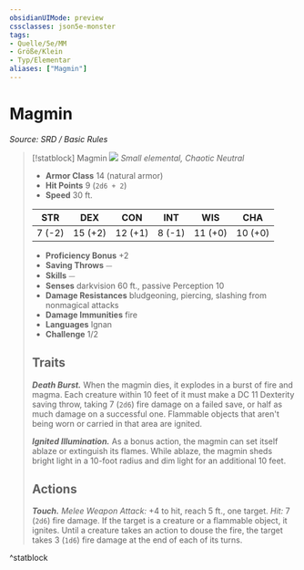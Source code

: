 ```yaml
---
obsidianUIMode: preview
cssclasses: json5e-monster
tags:
- Quelle/5e/MM
- Größe/Klein
- Typ/Elementar
aliases: ["Magmin"]
---
```

# Magmin
*Source: SRD / Basic Rules*  

> [!statblock] Magmin
> ![](compendium/bestiary/elemental/token/magmin.png#token)
> *Small elemental, Chaotic Neutral*
> 
> - **Armor Class** 14  (natural armor)
> - **Hit Points** 9 (`2d6 + 2`)
> - **Speed** 30 ft.
> 
> |STR|DEX|CON|INT|WIS|CHA|
> |:---:|:---:|:---:|:---:|:---:|:---:|
> | 7 (-2)|15 (+2)|12 (+1)| 8 (-1)|11 (+0)|10 (+0)|
> 
> - **Proficiency Bonus** +2
> - **Saving Throws** ⏤
> - **Skills** ⏤
> - **Senses** darkvision 60 ft., passive Perception 10
> - **Damage Resistances** bludgeoning, piercing, slashing from nonmagical attacks
> - **Damage Immunities** fire
> - **Languages** Ignan
> - **Challenge** 1/2
> 
> ## Traits
> 
> ***Death Burst.*** When the magmin dies, it explodes in a burst of fire and magma. Each creature within 10 feet of it must make a DC 11 Dexterity saving throw, taking 7 (`2d6`) fire damage on a failed save, or half as much damage on a successful one. Flammable objects that aren't being worn or carried in that area are ignited.
> 
> ***Ignited Illumination.*** As a bonus action, the magmin can set itself ablaze or extinguish its flames. While ablaze, the magmin sheds bright light in a 10-foot radius and dim light for an additional 10 feet.
> 
> ## Actions
> 
> ***Touch.*** *Melee Weapon Attack:* +4 to hit, reach 5 ft., one target. *Hit:* 7 (`2d6`) fire damage. If the target is a creature or a flammable object, it ignites. Until a creature takes an action to douse the fire, the target takes 3 (`1d6`) fire damage at the end of each of its turns.

^statblock